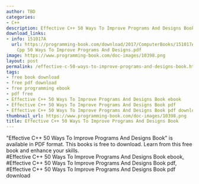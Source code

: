 ```yaml
---
author: TBD
categories:
- C++
description: Effective C++ 50 Ways To Improve Programs And Designs Book
download_links:
- info: 151017A
  url: https://programming-book.com/download/2017/ComputerBooks/151017A/Effective
    Cpp 50 Ways To Improve Programs And Designs.pdf
image: https://www.programming-book.com/doc-images/10398.png
layout: post
permalink: /effective-c-50-ways-to-improve-programs-and-designs-book.html
tags:
- free book download
- free pdf download
- free programming ebook
- pdf free
- Effective C++ 50 Ways To Improve Programs And Designs Book ebook
- Effective C++ 50 Ways To Improve Programs And Designs Book pdf
- Effective C++ 50 Ways To Improve Programs And Designs Book pdf download
thumbnail_url: https://www.programming-book.com/doc-images/10398.png
title: Effective C++ 50 Ways To Improve Programs And Designs Book
---
```


 
<div class="item-desc text-justify">
  "Effective C++ 50 Ways To Improve Programs And Designs Book" is available in PDF format. This books is free to download. Learn from this free book and enhance your skills.
  <br>
  #Effective C++ 50 Ways To Improve Programs And Designs Book ebook, #Effective C++ 50 Ways To Improve Programs And Designs Book pdf, #Effective C++ 50 Ways To Improve Programs And Designs Book pdf download
</div>